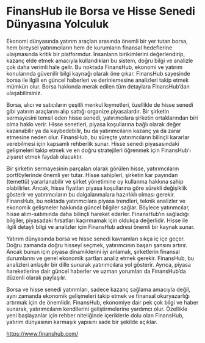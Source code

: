 # FinansHub ile Borsa ve Hisse Senedi Dünyasına Yolculuk
Ekonomi dünyasında yatırım araçları arasında önemli bir yer tutan borsa, hem bireysel yatırımcıların hem de kurumların finansal hedeflerine ulaşmasında kritik bir platformdur. İnsanların birikimlerini değerlendirip, kazanç elde etmek amacıyla kullandıkları bu sistem, doğru bilgi ve analizle çok daha verimli hale gelir. Bu noktada FinansHub, ekonomi ve yatırım konularında güvenilir bilgi kaynağı olarak öne çıkar. FinansHub sayesinde borsa ile ilgili en güncel haberleri ve derinlemesine analizleri takip etmek mümkün olur. Borsa hakkında merak edilen tüm detaylara FinansHub’dan ulaşabilirsiniz.

Borsa, alıcı ve satıcıların çeşitli menkul kıymetleri, özellikle de hisse senedi gibi yatırım araçlarını alıp sattığı organize piyasalardır. Bir şirketin sermayesini temsil eden hisse senedi, yatırımcılara şirketin ortaklarından biri olma hakkı verir. Hisse senetleri, piyasa koşullarına bağlı olarak değer kazanabilir ya da kaybedebilir, bu da yatırımcıların kazanç ya da zarar etmesine neden olur. FinansHub, bu süreçte yatırımcıların bilinçli kararlar verebilmesi için kapsamlı rehberlik sunar. Hisse senedi piyasasındaki gelişmeleri takip etmek ve en doğru stratejileri öğrenmek için FinansHub’ı ziyaret etmek faydalı olacaktır.

Bir şirketin sermayesinin parçaları olarak görülen hisse, yatırımcıların portföylerinde önemli yer tutar. Hisse sahipleri, şirketin kar payından (temettü) yararlanabilir ve şirket yönetimine oy kullanma hakkına sahip olabilirler. Ancak, hisse fiyatları piyasa koşullarına göre sürekli değişiklik gösterir ve yatırımcıların bu dalgalanmalara hazırlıklı olması gerekir. FinansHub, bu noktada yatırımcılara piyasa trendleri, teknik analizler ve ekonomik gelişmeler hakkında güncel bilgiler sağlar. Böylece yatırımcılar, hisse alım-satımında daha bilinçli hareket ederler. FinansHub’ın sağladığı bilgiler, piyasadaki fırsatları kaçırmamak için oldukça değerlidir. Hisse ile ilgili detaylı bilgi ve analizler için FinansHub adresi önemli bir kaynak sunar.

Yatırım dünyasında borsa ve hisse senedi kavramları sıkça iç içe geçer. Doğru zamanda doğru hisseyi seçmek, yatırımcının başarı şansını artırır. Ancak bunun için piyasa dinamiklerini iyi anlamak, şirketlerin finansal durumlarını ve genel ekonomik şartları analiz etmek gerekir. FinansHub, bu analizleri anlaşılır bir dille sunarak yatırımcılara yol gösterir. Ayrıca, piyasa hareketlerine dair güncel haberler ve uzman yorumları da FinansHub’da düzenli olarak paylaşılır.

Borsa ve hisse senedi yatırımları, sadece kazanç sağlama amacıyla değil, aynı zamanda ekonomik gelişmeleri takip etmek ve finansal okuryazarlığı artırmak için de önemlidir. FinansHub, ekonomiye dair pek çok bilgi ve haber sunarak, yatırımcıların kendilerini geliştirmelerine yardımcı olur. Özellikle yeni başlayanlar için rehber niteliğinde içeriklerle dolu olan FinansHub, yatırım dünyasının karmaşık yapısını sade bir şekilde açıklar.

https://www.finanshub.com/
